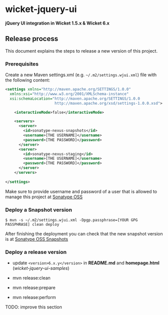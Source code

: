 # wicket-jquery-ui
**jQuery UI integration in Wicket 1.5.x &amp; Wicket 6.x**

## Release process
This document explains the steps to release a new version of this project.

### Prerequisites

Create a new Maven settings.xml (e.g. `~/.m2/settings.wjui.xml`) file with the following content:

````xml
<settings xmlns="http://maven.apache.org/SETTINGS/1.0.0"
  xmlns:xsi="http://www.w3.org/2001/XMLSchema-instance"
  xsi:schemaLocation="http://maven.apache.org/SETTINGS/1.0.0
                      http://maven.apache.org/xsd/settings-1.0.0.xsd">

    <interactiveMode>false</interactiveMode>

    <servers>
      <server>
        <id>sonatype-nexus-snapshots</id>
        <username>[THE USERNAME]</username>
        <password>[THE PASSWORD]</password>
      </server>
      <server>
        <id>sonatype-nexus-staging</id>
        <username>[THE USERNAME]</username>
        <password>[THE PASSWORD]</password>
      </server>
    </servers>
  
</settings>

````

Make sure to provide username and password of a user that is allowed to manage this project at [Sonatype OSS](https://oss.sonatype.org)

### Deploy a Snapshot version
````
$ mvn -s ~/.m2/settings.wjui.xml -Dpgp.passphrase=[YOUR GPG PASSPHRASE] clean deploy
````

After finishing the deployment you can check that the new snapshot version is at [Sonatype OSS Snapshots](https://oss.sonatype.org/content/repositories/snapshots/com/googlecode/wicket-jquery-ui/)

### Deploy a release version
* update `<version>6.x.y</version>` in **README.md** and **homepage.html** (*wicket-jquery-ui-samples*)

* mvn release:clean
* mvn release:prepare
* mvn release:perform

TODO: improve this section

